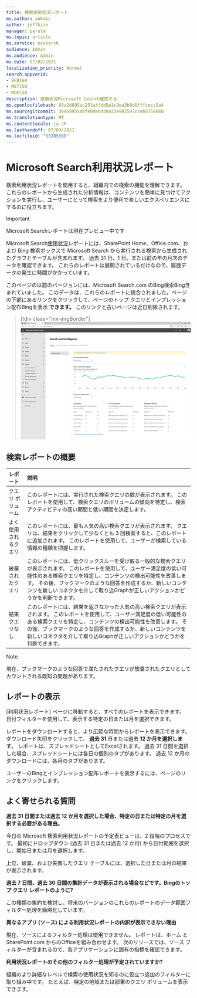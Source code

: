 ```yaml
---
title: 検索使用状況レポート
ms.author: ankmis
author: jeffkizn
manager: parulm
ms.topic: article
ms.service: mssearch
audience: Admin
ms.audience: Admin
ms.date: 07/02/2021
localization_priority: Normal
search.appverid:
- BFB160
- MET150
- MOE150
description: 使用状況Microsoft Search確認する
ms.openlocfilehash: 83a2d895ac251affdd5e1c9ea3b0d0fffcecc5a4
ms.sourcegitcommit: 36a699554bfe9debdb9a33e942597cceb575666b
ms.translationtype: MT
ms.contentlocale: ja-JP
ms.lasthandoff: 07/03/2021
ms.locfileid: "53285560"
---
```

# <a name="microsoft-search-usage-reports"></a>Microsoft Search利用状況レポート

検索利用状況レポートを使用すると、組織内での検索の機能を理解できます。 これらのレポートから生成された分析情報は、コンテンツ[](./make-content-easy-to-find.md)を簡単に見つけてアクションを実行し、ユーザーにとって検索をより便利で楽しいエクスペリエンスにするのに役立ちます。

> [!IMPORTANT]
> Microsoft Searchレポートは現在プレビュー中です

Microsoft Search[使用状況](https://admin.microsoft.com/Adminportal/Home?#/MicrosoftSearch/insights)レポートには、SharePoint Home、Office.com、および Bing 検索ボックスで Microsoft Search から実行される検索から生成されたグラフとテーブルが含まれます。 過去 31 日、1 日、または前の年の月次のデータを確認できます。 これらのレポートは展開されているだけなので、履歴データの発生に時間がかかっています。

このページの以前のバージョンには、Microsoft Search.com のBing検索Bing含まれていました。 このデータは、これらのレポートに統合されました。ページの下部にあるリンクをクリックして、ページのトップ クエリとインプレッション配布Bingを表示 **できます。** このリンクと古いページは近日削除されます。

> [!div class="mx-imgBorder"]
> ![使用状況レポートのダッシュボードの検索](media/usage-reports/usage_reports_v2.png)

## <a name="overview-of-search-reports"></a>検索レポートの概要

| レポート | 説明 |
|:-----|:-----|
|クエリ ボリューム|このレポートには、実行された検索クエリの数が表示されます。 このレポートを使用して、検索クエリのボリュームの傾向を特定し、検索アクティビティの高い期間と低い期間を決定します。|
|よく使用されるクエリ|このレポートには、最も人気の高い検索クエリが表示されます。 クエリは、結果をクリックして少なくとも 3 回検索すると、このレポートに追加されます。 このレポートを使用して、ユーザーが検索している情報の種類を把握します。|
|破棄されたクエリ|このレポートには、低クリックスルーを受け取る一般的な検索クエリが表示されます。 このレポートを使用して、ユーザー満足度の低い可能性のある検索クエリを特定し、コンテンツの検出可能性を改善します。 その後、ブックマークのような回答を作成するか、新しいコンテンツを新しいコネクタを介して取り込Graphが正しいアクションかどうかを判断できます。|
|結果クエリなし|このレポートには、結果を返さなかった人気の高い検索クエリが表示されます。 このレポートを使用して、ユーザー満足度の低い可能性のある検索クエリを特定し、コンテンツの検出可能性を改善します。 その後、ブックマークのような回答を作成するか、新しいコンテンツを新しいコネクタを介して取り込Graphが正しいアクションかどうかを判断できます。|

>[!NOTE]
>現在、ブックマークのような回答で満たされたクエリが放棄されたクエリとしてカウントされる既知の問題があります。

## <a name="viewing-reports"></a>レポートの表示

[利用状況レポート] ページに移動すると、すべてのレポートを表示できます。 日付フィルターを使用して、表示する特定の日または月を選択できます。

レポートをダウンロードすると、より広範な時間からレポートを表示できます。 ダウンロード矢印をクリックして、 **過去 31** 日または過去 **12 か月を選択します**。 レポートは、スプレッドシートとしてExcelされます。 過去 31 日間を選択した場合、スプレッドシートには各日の個別のタブがあります。 過去 12 か月のダウンロードには、各月のタブがあります。

ユーザーのBingとインプレッション配布レポートを表示するには、ページのリンクをクリックします。

## <a name="frequently-asked-questions"></a>よく寄せられる質問

**過去 31 日間または過去 12 か月を選択した場合、特定の日または特定の月を選択する必要がある理由。**

今日の Microsoft 検索利用状況レポートの予定表ビューは、2 段階のプロセスです。 最初にドロップダウン (過去 31 日または過去 12 か月) から日付範囲を選択し、開始日または月を選択します。

上位、破棄、および失敗したクエリ テーブルには、選択した日または月の結果が表示されます。

**過去 7 日間、過去 30 日間の集計データが表示される場合などです。Bingのトップ クエリ レポートのように?**

この種類の集約を検討し、将来のバージョンのこれらのレポートのデータ範囲フィルター処理を簡略化しています。

**異なるアプリ (ソース) による利用状況レポートの内訳が表示できない理由**

現在、ソースによるフィルター処理は使用できません。 レポートは、ホーム と SharePoint.com からのOfficeを組み合わせます。 次のリリースでは、ソース フィルターが含まれるので、各アプリケーションに固有の指標を確認できます。

**利用状況レポートのその他のフィルター処理が予定されていますか?**

組織のより詳細なレベルで検索の使用状況を知るのに役立つ追加のフィルターに取り組み中です。 たとえば、特定の地域または部署のクエリ ボリュームを表示できます。
